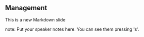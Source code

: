 ##  Management

This is a new Markdown slide

note:
    Put your speaker notes here.
    You can see them pressing 's'.
